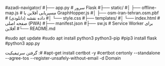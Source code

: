 #azadi-navigator/
#├── app.py                 # سرور Flask
#├── static/
#│   ├── offline-map.js     # مسیریابی آفلاین با GraphHopper.js
#│   ├── osm-iran-tehran.osm.pbf  # داده نقشه (دانلودی)
#│   └── style.css
#├── templates/
#│   └── index.html         # صفحه اصلی (PWA)
#├── manifest.json
#├── sw.js                  # Service Worker برای آفلاین
#└── README.md

#sudo apt update
#sudo apt install python3 python3-pip
#pip3 install flask
#python3 app.py


گرفتن سرتیفیکیت :# 
#apt-get install certbot -y
#certbot certonly --standalone --agree-tos --register-unsafely-without-email -d Domain
